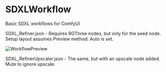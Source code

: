 # SDXLWorkflow
Basic SDXL workflows for ComfyUI


SDXL_Refiner.json - Requires RGThree nodes, but only for the seed node. Setup layout assumes Preview method: Auto is set.

![WorkflowPreview](https://github.com/zzubnik/SDXLWorkflow/assets/24965799/9a1eb0bf-3c3e-4d0c-afe8-3654918c356e)


SDXL_RefinerUpscaler.json - The same, but with an upscale node added. Mute to ignore upscale.
